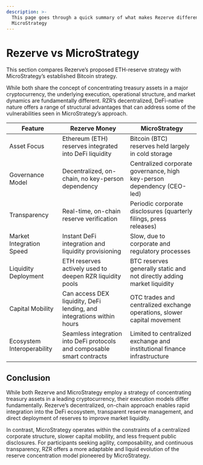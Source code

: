 ```yaml
---
description: >-
  This page goes through a quick summary of what makes Rezerve different from
  MicroStrategy
---
```


# Rezerve vs MicroStrategy

This section compares Rezerve’s proposed ETH-reserve strategy with MicroStrategy’s established Bitcoin strategy.&#x20;

While both share the concept of concentrating treasury assets in a major cryptocurrency, the underlying execution, operational structure, and market dynamics are fundamentally different. RZR’s decentralized, DeFi-native nature offers a range of structural advantages that can address some of the vulnerabilities seen in MicroStrategy’s approach.

| Feature                    | Rezerve Money                                                           | MicroStrategy                                                            |
| -------------------------- | ----------------------------------------------------------------------- | ------------------------------------------------------------------------ |
| Asset Focus                | Ethereum (ETH) reserves integrated into DeFi liquidity                  | Bitcoin (BTC) reserves held largely in cold storage                      |
| Governance Model           | Decentralized, on-chain, no key-person dependency                       | Centralized corporate governance, high key-person dependency (CEO-led)   |
| Transparency               | Real-time, on-chain reserve verification                                | Periodic corporate disclosures (quarterly filings, press releases)       |
| Market Integration Speed   | Instant DeFi integration and liquidity provisioning                     | Slow, due to corporate and regulatory processes                          |
| Liquidity Deployment       | ETH reserves actively used to deepen RZR liquidity pools                | BTC reserves generally static and not directly adding market liquidity   |
| Capital Mobility           | Can access DEX liquidity, DeFi lending, and integrations within hours   | OTC trades and centralized exchange operations, slower capital movement  |
| Ecosystem Interoperability | Seamless integration into DeFi protocols and composable smart contracts | Limited to centralized exchange and institutional finance infrastructure |

## Conclusion

While both Rezerve and MicroStrategy employ a strategy of concentrating treasury assets in a leading cryptocurrency, their execution models differ fundamentally. Rezerve’s decentralized, on-chain approach enables rapid integration into the DeFi ecosystem, transparent reserve management, and direct deployment of reserves to improve market liquidity.&#x20;

In contrast, MicroStrategy operates within the constraints of a centralized corporate structure, slower capital mobility, and less frequent public disclosures. For participants seeking agility, composability, and continuous transparency, RZR offers a more adaptable and liquid evolution of the reserve concentration model pioneered by MicroStrategy.
